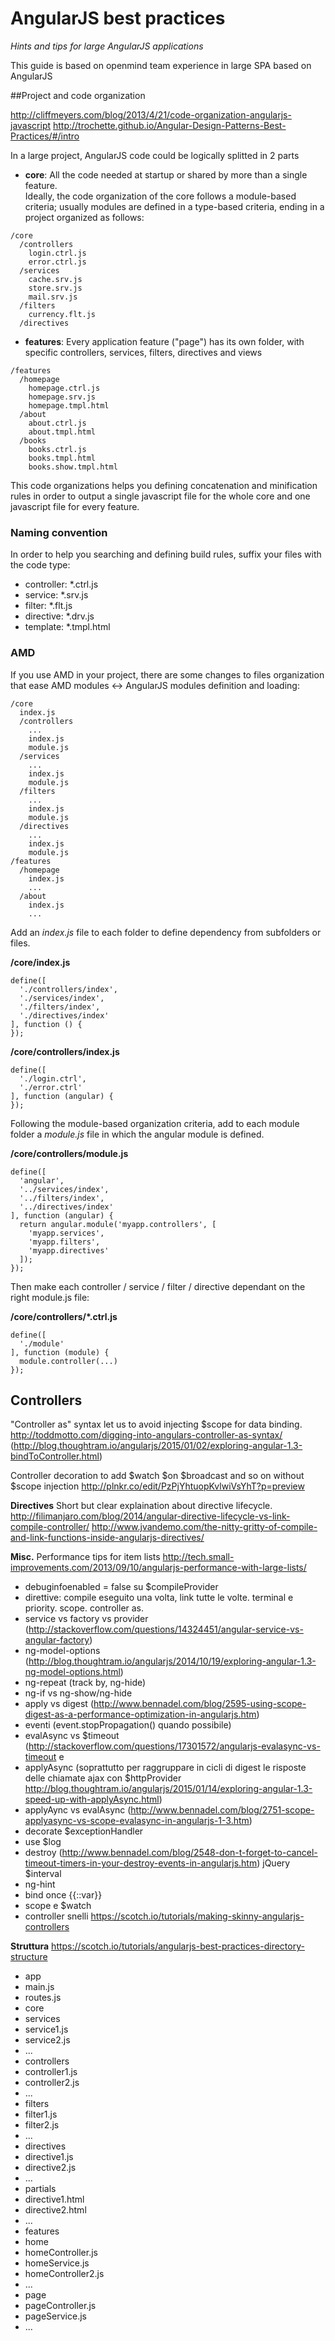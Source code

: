 # AngularJS best practices 

*Hints and tips for large AngularJS applications*

This guide is based on openmind team experience in large SPA based on AngularJS

##Project and code organization

http://cliffmeyers.com/blog/2013/4/21/code-organization-angularjs-javascript
http://trochette.github.io/Angular-Design-Patterns-Best-Practices/#/intro

In a large project, AngularJS code could be logically splitted in 2 parts
- **core**: All the code needed at startup or shared by more than a single feature.<br/>Ideally, the code organization of the core follows a module-based criteria; usually modules are defined in a type-based criteria, ending in a project organized as follows:
```
/core
  /controllers
    login.ctrl.js
    error.ctrl.js
  /services
    cache.srv.js
    store.srv.js
    mail.srv.js
  /filters
    currency.flt.js
  /directives 
```

- **features**: Every application feature ("page") has its own folder, with specific controllers, services, filters, directives and views 
```
/features
  /homepage
    homepage.ctrl.js
    homepage.srv.js
    homepage.tmpl.html    
  /about
	about.ctrl.js
    about.tmpl.html
  /books
    books.ctrl.js
    books.tmpl.html
    books.show.tmpl.html
```

This code organizations helps you defining concatenation and minification rules in order to output a single javascript file for the whole core and one javascript file for every feature.

### Naming convention

In order to help you searching and defining build rules, suffix your files with the code type:
- controller: \*.ctrl.js
- service: \*.srv.js
- filter: \*.flt.js
- directive: \*.drv.js
- template: \*.tmpl.html

### AMD

If you use AMD in your project, there are some changes to files organization that ease AMD modules <-> AngularJS modules definition and loading:
```
/core
  index.js
  /controllers
    ...
    index.js
    module.js
  /services
    ...
    index.js
    module.js
  /filters
    ...
    index.js
    module.js
  /directives
    ...
    index.js
    module.js
/features
  /homepage
    index.js
    ...
  /about
    index.js
    ...
```

Add an *index.js* file to each folder to define dependency from subfolders or files.

**/core/index.js**
```
define([
  './controllers/index',
  './services/index',
  './filters/index',
  './directives/index'
], function () {
});
```

**/core/controllers/index.js**
```
define([
  './login.ctrl',
  './error.ctrl'
], function (angular) {
});
```

Following the module-based organization criteria, add to each module folder a *module.js* file in which the angular module is defined.

**/core/controllers/module.js**
```
define([
  'angular',
  '../services/index',
  '../filters/index',
  '../directives/index'
], function (angular) {
  return angular.module('myapp.controllers', [
    'myapp.services',
    'myapp.filters',
    'myapp.directives'
  ]);
});
```

Then make each controller / service / filter / directive dependant on the right module.js file:

**/core/controllers/\*.ctrl.js**
```
define([
  './module'
], function (module) {
  module.controller(...)
});
```

## Controllers

"Controller as" syntax let us to avoid injecting $scope for data binding.
http://toddmotto.com/digging-into-angulars-controller-as-syntax/
(http://blog.thoughtram.io/angularjs/2015/01/02/exploring-angular-1.3-bindToController.html)

Controller decoration to add $watch $on $broadcast and so on without $scope injection
http://plnkr.co/edit/PzPjYhtuopKvlwiVsYhT?p=preview

**Directives**
Short but clear explaination about directive lifecycle.
http://filimanjaro.com/blog/2014/angular-directive-lifecycle-vs-link-compile-controller/
http://www.jvandemo.com/the-nitty-gritty-of-compile-and-link-functions-inside-angularjs-directives/


**Misc.**
Performance tips for item lists
http://tech.small-improvements.com/2013/09/10/angularjs-performance-with-large-lists/



- debuginfoenabled = false su $compileProvider
- direttive: compile eseguito una volta, link tutte le volte. terminal e priority. scope. controller as.
- service vs factory vs provider (http://stackoverflow.com/questions/14324451/angular-service-vs-angular-factory)
- ng-model-options (http://blog.thoughtram.io/angularjs/2014/10/19/exploring-angular-1.3-ng-model-options.html)
- ng-repeat (track by, ng-hide)
- ng-if vs ng-show/ng-hide
- apply vs digest (http://www.bennadel.com/blog/2595-using-scope-digest-as-a-performance-optimization-in-angularjs.htm)
- eventi (event.stopPropagation() quando possibile)
- evalAsync vs $timeout (http://stackoverflow.com/questions/17301572/angularjs-evalasync-vs-timeout e 
- applyAsync (soprattutto per raggruppare in cicli di digest le risposte delle chiamate ajax con $httpProvider http://blog.thoughtram.io/angularjs/2015/01/14/exploring-angular-1.3-speed-up-with-applyAsync.html)
- applyAync vs evalAsync (http://www.bennadel.com/blog/2751-scope-applyasync-vs-scope-evalasync-in-angularjs-1-3.htm)
- decorate $exceptionHandler
- use $log
- destroy (http://www.bennadel.com/blog/2548-don-t-forget-to-cancel-timeout-timers-in-your-destroy-events-in-angularjs.htm) jQuery $interval
- ng-hint
- bind once {{::var}}
- scope e $watch
- controller snelli https://scotch.io/tutorials/making-skinny-angularjs-controllers

**Struttura**
https://scotch.io/tutorials/angularjs-best-practices-directory-structure
- app
 - main.js
 - routes.js
 - core
  - services
   - service1.js
   - service2.js
   - ...
  - controllers
   - controller1.js
   - controller2.js
   - ...
  - filters
   - filter1.js
   - filter2.js
   - ...
  - directives
   - directive1.js
   - directive2.js
   - ...
  - partials
   - directive1.html
   - directive2.html
   - ...
 - features
  - home
   - homeController.js
   - homeService.js
   - homeController2.js
   - ...
  - page
   - pageController.js
   - pageService.js
   - ...
